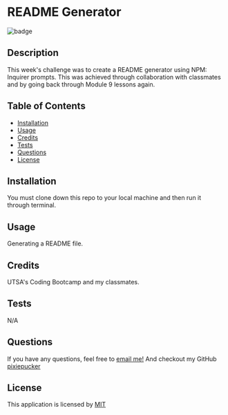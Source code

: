 
  # README Generator
  
  ![badge](https://img.shields.io/badge/License-MIT-blue)
  

  ## Description
  This week's challenge was to create a README generator using NPM: Inquirer prompts. This was achieved through collaboration with classmates and by going back through Module 9 lessons again.

  ## Table of Contents
  - [Installation](#installation)
  - [Usage](#usage)
  - [Credits](#credits)
  - [Tests](#tests)
  - [Questions](#questions)
  - [License](#license)

  ## Installation
  You must clone down this repo to your local machine and then run it through terminal.

  ## Usage
  Generating a README file.

  ## Credits
  UTSA's Coding Bootcamp and my classmates.

  ## Tests
  N/A

  ## Questions
  If you have any questions, feel free to [email me!](mailto:alycain.99@gmail.com)
  And checkout my GitHub [pixiepucker](https://github.com/pixiepucker)

  ## License
  
  This application is licensed by [MIT](https://opensource.org/licenses/MIT)
  

